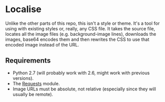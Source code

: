 Localise
========

Unlike the other parts of this repo, this isn't a style or theme.  It's a tool for using with existing styles or, really, any CSS file.  It takes the source file, locates all the image files (e.g. background-image lines), downloads the images, base64 encodes them and then rewrites the CSS to use that encoded image instead of the URL.


Requirements
------------

* Python 2.7 (will probably work with 2.6, might work with previous versions).
* The [Requests](http://docs.python-requests.org/en/latest/) module.
* Image URLs must be absolute, not relative (especially since they will usually be remote).
